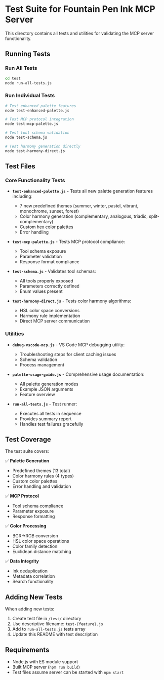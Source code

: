 # Test Suite for Fountain Pen Ink MCP Server

This directory contains all tests and utilities for validating the MCP server functionality.

## Running Tests

### Run All Tests
```bash
cd test
node run-all-tests.js
```

### Run Individual Tests
```bash
# Test enhanced palette features
node test-enhanced-palette.js

# Test MCP protocol integration
node test-mcp-palette.js

# Test tool schema validation
node test-schema.js

# Test harmony generation directly
node test-harmony-direct.js
```

## Test Files

### Core Functionality Tests

- **`test-enhanced-palette.js`** - Tests all new palette generation features including:
  - 7 new predefined themes (summer, winter, pastel, vibrant, monochrome, sunset, forest)
  - Color harmony generation (complementary, analogous, triadic, split-complementary)
  - Custom hex color palettes
  - Error handling

- **`test-mcp-palette.js`** - Tests MCP protocol compliance:
  - Tool schema exposure
  - Parameter validation
  - Response format compliance

- **`test-schema.js`** - Validates tool schemas:
  - All tools properly exposed
  - Parameters correctly defined
  - Enum values present

- **`test-harmony-direct.js`** - Tests color harmony algorithms:
  - HSL color space conversions
  - Harmony rule implementation
  - Direct MCP server communication

### Utilities

- **`debug-vscode-mcp.js`** - VS Code MCP debugging utility:
  - Troubleshooting steps for client caching issues
  - Schema validation
  - Process management

- **`palette-usage-guide.js`** - Comprehensive usage documentation:
  - All palette generation modes
  - Example JSON arguments
  - Feature overview

- **`run-all-tests.js`** - Test runner:
  - Executes all tests in sequence
  - Provides summary report
  - Handles test failures gracefully

## Test Coverage

The test suite covers:

✅ **Palette Generation**
- Predefined themes (13 total)
- Color harmony rules (4 types)
- Custom color palettes
- Error handling and validation

✅ **MCP Protocol**
- Tool schema compliance
- Parameter exposure
- Response formatting

✅ **Color Processing**
- BGR→RGB conversion
- HSL color space operations
- Color family detection
- Euclidean distance matching

✅ **Data Integrity**
- Ink deduplication
- Metadata correlation
- Search functionality

## Adding New Tests

When adding new tests:

1. Create test file in `/test/` directory
2. Use descriptive filename: `test-{feature}.js`
3. Add to `run-all-tests.js` tests array
4. Update this README with test description

## Requirements

- Node.js with ES module support
- Built MCP server (`npm run build`)
- Test files assume server can be started with `npm start`
